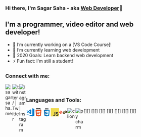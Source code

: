 ### Hi there, I'm Sagar Saha - aka [Web Developer][website]👋

## I'm a programmer, video editor and web developer!
- 🔭 I’m currently working on a [VS Code Course]!
- 🌱 I’m currently learning web development
- 🥅 2020 Goals: Learn backend web development
- ⚡ Fun fact: I'm still a student!

### Connect with me:

[<img align="left" alt="sagarsaha.me" width="22px" src="https://instagram.fymy1-1.fna.fbcdn.net/v/t51.2885-19/s150x150/95233718_695218297904926_517629656082415616_n.jpg?_nc_ht=instagram.fymy1-1.fna.fbcdn.net&_nc_ohc=AUKENi_FO9UAX9znjC4&oh=05df3de24f63df69a34c1f1bc2c769f3&oe=5F57630B" />][website]
[<img align="left" alt="twitter/ | Twitter" width="22px" src="https://cdn.jsdelivr.net/npm/simple-icons@v3/icons/twitter.svg" />][twitter]
[<img align="left" alt="instagram | Instagram" width="22px" src="https://cdn.jsdelivr.net/npm/simple-icons@v3/icons/instagram.svg" />][instagram]

<br />

### Languages and Tools:

[<img align="left" alt="Visual Studio Code" width="26px" src="https://raw.githubusercontent.com/github/explore/80688e429a7d4ef2fca1e82350fe8e3517d3494d/topics/visual-studio-code/visual-studio-code.png" />][]
[<img align="left" alt="HTML5" width="26px" src="https://raw.githubusercontent.com/github/explore/80688e429a7d4ef2fca1e82350fe8e3517d3494d/topics/html/html.png" />][]
[<img align="left" alt="CSS3" width="26px" src="https://raw.githubusercontent.com/github/explore/80688e429a7d4ef2fca1e82350fe8e3517d3494d/topics/css/css.png" />][]
[<img align="left" alt="JavaScript" width="26px" src="https://raw.githubusercontent.com/github/explore/80688e429a7d4ef2fca1e82350fe8e3517d3494d/topics/javascript/javascript.png" />][]
[<img align="left" alt="Git" width="26px" src="https://raw.githubusercontent.com/github/explore/80688e429a7d4ef2fca1e82350fe8e3517d3494d/topics/git/git.png" />][]
[<img align="left" alt="clion" width="26px" src="https://resources.jetbrains.com/storage/products/clion/img/meta/clion_logo_300x300.png" />][]
[<img align="left" alt="py charm" width="26px" src="https://encrypted-tbn0.gstatic.com/images?q=tbn%3AANd9GcTmoGZkKvuCbY4q3ciF4HHd2z1qR9MKNYYmcA&usqp=CAU" />][]

<br />
<br />

[website]: www.sagarsaha.me
[twitter]: https://twitter.com/sagarsaha01
[instagram]: https://instagram.com/sagar_saha01
